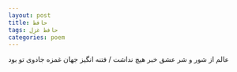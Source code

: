 ```yaml
---
layout: post
title: حافظ
tags: حافظ غزل
categories: poem
---
```


عالم از شور و شر عشق خبر هیچ نداشت / فتنه انگیز جهان غمزه جادوی تو بود